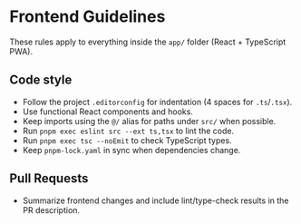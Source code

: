 # Frontend Guidelines

These rules apply to everything inside the `app/` folder (React + TypeScript PWA).

## Code style
- Follow the project `.editorconfig` for indentation (4 spaces for `.ts`/`.tsx`).
- Use functional React components and hooks.
- Keep imports using the `@/` alias for paths under `src/` when possible.
- Run `pnpm exec eslint src --ext ts,tsx` to lint the code.
- Run `pnpm exec tsc --noEmit` to check TypeScript types.
- Keep `pnpm-lock.yaml` in sync when dependencies change.

## Pull Requests
- Summarize frontend changes and include lint/type-check results in the PR description.
